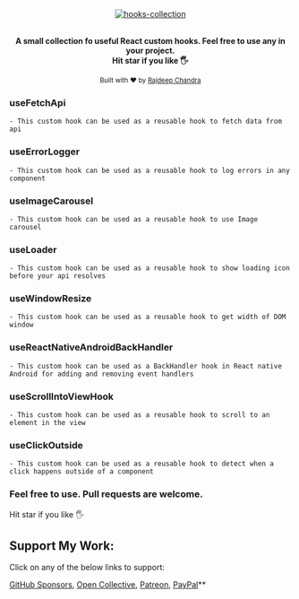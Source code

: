 
<div align="center">
  <a href="#"><img src="https://github.com/Rajdeepc/hooks-collection/blob/master/React-hooks.png?raw=true" alt="hooks-collection"></a>
  <br>
  <br>
  <p>
    <b>A small collection fo useful React custom hooks.
    Feel free to use any in your project.<br>
    Hit star if you like  🖐
</b>
  </p>
  <p>
    <sub>Built with ❤︎ by
      <a href="https://github.com/Rajdeepc">Rajdeep Chandra</a> 
    </sub>
  </p>
</div>

### useFetchApi
    - This custom hook can be used as a reusable hook to fetch data from api
### useErrorLogger
    - This custom hook can be used as a reusable hook to log errors in any component
### useImageCarousel
    - This custom hook can be used as a reusable hook to use Image carousel
### useLoader
    - This custom hook can be used as a reusable hook to show loading icon before your api resolves
### useWindowResize
    - This custom hook can be used as a reusable hook to get width of DOM window
### useReactNativeAndroidBackHandler
    - This custom hook can be used as a BackHandler hook in React native Android for adding and removing event handlers 
### useScrollIntoViewHook
    - This custom hook can be used as a reusable hook to scroll to an element in the view
### useClickOutside
    - This custom hook can be used as a reusable hook to detect when a click happens outside of a component



### Feel free to use. Pull requests are welcome. <br>
Hit star if you like  🖐


## Support My Work:

Click on any of the below links to support:

[GitHub Sponsors](https://github.com/sponsors/Rajdeepc), [Open Collective](https://opencollective.com/rajdeep-chandra), [Patreon](https://www.patreon.com/chandraraj), [PayPal](https://www.paypal.me/RajdeepC)\*\*
